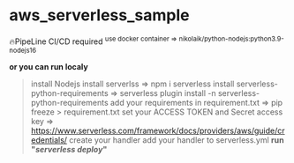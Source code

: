 # aws_serverless_sample
:fire:PipeLine CI/CD required
<sup>
use docker container => nikolaik/python-nodejs:python3.9-nodejs16
</sup>

**or you can run localy**
<sup>
> install Nodejs
> install serverlss => npm i serverless
> install serverless-python-requirements => serverless plugin install -n serverless-python-requirements
> add your requirements in requirement.txt => pip freeze > requirement.txt
> set your ACCESS TOKEN and Secret access key => https://www.serverless.com/framework/docs/providers/aws/guide/credentials/
> create your handler
> add your handler to serverless.yml
> **run "*serverless deploy*"**
</sup>
